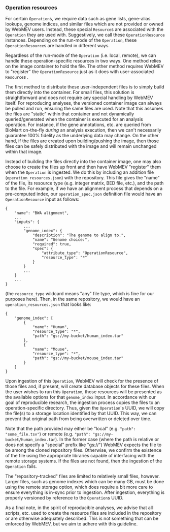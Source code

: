### Operation resources

For certain `Operation`s, we require data such as gene lists, gene-alias lookups, genome indices, and similar files which are not provided or owned by WebMEV users. Instead, these special `Resource`s are associated with the `Operation` they are used with. Suggestively, we call these `OperationResource` instances. Depending on the run-mode of the `Operation`, these `OperationResource`s are handled in different ways.

Regardless of the run-mode of the `Operation` (i.e. local, remote), we can handle these operation-specific resources in two ways. One method relies on the image container to hold the file. The other method requires WebMEV to "register" the `OperationResource` just as it does with user-associated `Resource`s .

The first method to distribute these user-independent files is to simply build them directly into the container. For small files, this solution is straightforward and does not require any special handling by WebMEV itself. For reproducing analyses, the versioned container image can always be pulled and run, ensuring the same files are used. Note that this assumes the files are "static" within that container and not dynamically queried/generated when the container is executed for an analysis operation. For instance, if the gene annotations, etc. are queried from BioMart on-the-fly *during* an analysis execution, then we can't necessarily guarantee 100% fidelity as the underlying data may change. On the other hand, if the files are created upon building/pushing the image, then those files can be safely distributed with the image and will remain unchanged within that image. 

Instead of building the files directly into the container image, one may also choose to create the files up front and then have WebMEV "register" them when the `Operation` is ingested. We do this by including an addition file (`operation_resources.json`) with the repository. This file gives the "name" of the file, its resource type (e.g. integer matrix, BED file, etc.), and the path to the file. For example, if we have an alignment process that depends on a pre-computed index, our `operation_spec.json` definition file would have an `OperationResource` input as follows:

```
{
    "name": "BWA alignment",
    ...
    "inputs": {
        ...
        "genome_index": {
            "description": "The genome to align to.", 
            "name": "Genome choice:", 
            "required": true, 
            "spec": {
                "attribute_type": "OperationResource",
                "resource_type": "*" 
            }
        }
        ...
    }
    ...
}
```
(the `resource_type` wildcard means "any" file type, which is fine for our purposes here). Then, in the same repository, we would have an `operation_resources.json` that looks like:

```
{
    "genome_index": [
        {
            "name": "Human",
            "resource_type": "*",
            "path": "gs://my-bucket/human_index.tar"
        },
        {
            "name": "Mouse",
            "resource_type": "*",
            "path": "gs://my-bucket/mouse_index.tar"
        }
    ]
}
```
Upon ingestion of this `Operation`, WebMEV will check for the presence of those files and, if present, will create database objects for these files. When the user wishes to run this `Operation`, those resources will be presented as the available options for that `genome_index` input. In accordance with our goal of reproducible research, the ingestion process copies the files to an operation-specific directory. Thus, given the `Operation`'s UUID, we will copy the file(s) to a storage location identified by that UUID. This way, we can prevent that original path from being overwritten or deleted over time.

Note that the path provided may either be "local" (e.g. `"path": "some_file.tsv"`) or remote (e.g. `"path": "gs://my-bucket/human_index.tar`). In the former case (where the path is relative or does not specify a "special" prefix like "gs://") WebMEV expects the file to be among the cloned repository files. Otherwise, we confirm the existence of the file using the appropriate libraries capable of interfacing with the remote storage systems. If the files are not found, then the ingestion of the `Operation` fails. 

The "repository-tracked" files are limited to relatively small files, however. Larger files, such as genome indexes which can be many GB, must be done using the remote storage option, which does require a bit more care to ensure everything is in-sync prior to ingestion. After ingestion, everything is properly versioned by reference to the `Operation`s UUID. 

As a final note, in the spirit of reproducible analyses, we advise that all scripts, etc. used to create the resource files are included in the repository or are otherwise adequately described. This is not something that can be enforced by WebMEV, but we aim to adhere with this guideline.